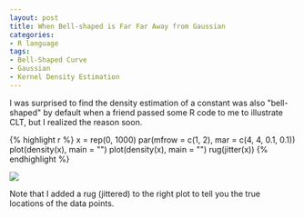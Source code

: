 ```yaml
---
layout: post
title: When Bell-shaped is Far Far Away from Gaussian
categories:
- R language
tags:
- Bell-Shaped Curve
- Gaussian
- Kernel Density Estimation
---
```


I was surprised to find the density estimation of a constant was also "bell-shaped" by default when a friend passed some R code to me to illustrate CLT, but I realized the reason soon.

{% highlight r %}
x = rep(0, 1000)
par(mfrow = c(1, 2), mar = c(4, 4, 0.1, 0.1))
plot(density(x), main = "")
plot(density(x), main = "")
rug(jitter(x))
{% endhighlight %}

![](http://i.imgur.com/kMSde.png)

Note that I added a rug (jittered) to the right plot to tell you the true locations of the data points.
